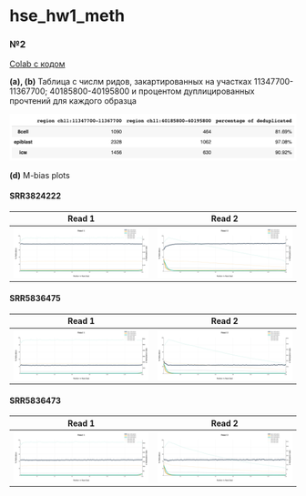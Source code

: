 # hse_hw1_meth

### №2

[Colab с кодом](https://colab.research.google.com/drive/1QuP74Ola371aS37arV9O7BzrYBJgOFRI?usp=sharing)

**(a), (b)** Таблица с числм ридов, закартированных на участках 11347700-11367700; 40185800-40195800 и процентом дуплицированных прочтений для каждого образца

![](https://github.com/ulvivl/hse_hw1_meth/blob/main/img/table.png)

**(d)** M-bias plots


#### SRR3824222
Read 1 | Read 2 
--- | --- 
![](https://github.com/ulvivl/hse_hw1_meth/blob/main/img/Bismark_M-bias%20Read_1_22.png) | ![](https://github.com/ulvivl/hse_hw1_meth/blob/main/img/Bismark_M-bias%20Read_2_22.png) 
#### SRR5836475
Read 1 | Read 2 
--- | --- 
![](https://github.com/ulvivl/hse_hw1_meth/blob/main/img/Bismark_M-bias%20Read_1_75.png) | ![](https://github.com/ulvivl/hse_hw1_meth/blob/main/img/Bismark_M-bias%20Read_2_75.png)
#### SRR5836473
Read 1 | Read 2 
--- | --- 
![](https://github.com/ulvivl/hse_hw1_meth/blob/main/img/Bismark_M-bias%20Read_1_73.png) | ![](https://github.com/ulvivl/hse_hw1_meth/blob/main/img/Bismark_M-bias%20Read_2_73.png)




